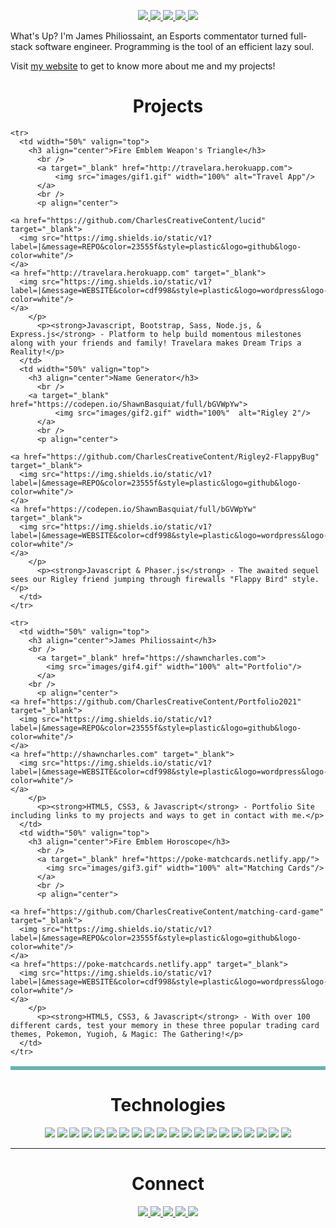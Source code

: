<p align="center">
    <a href="https://jamesphiliossaint.netlify.app/)" target="_blank">
      <img src="https://img.shields.io/static/v1?label=|&message=WEBSITE&color=23555f&style=plastic&logo=react&logo-color=white"/>
    </a>
    <a href="https://www.linkedin.com/in/james-philiossaint/" target="_blank">
      <img src="https://img.shields.io/static/v1?label=|&message=LINKED-IN&color=cdf998&style=plastic&logo=linkedin&logo-color=white"/>
    </a>
    <a href="https://twitter.com/Flambeezy" target="_blank">
      <img src="https://img.shields.io/static/v1?label=|&message=TWITTER&color=23555f&style=plastic&logo=twitter&logo-color=white"/>
    </a>
    <a href="https://angel.co/u/james-philiossaint" target="_blank">
        <img src="https://img.shields.io/static/v1?label=|&message=ANGEL-LIST&color=cdf998&style=plastic&logo=angellist&logo-color=white"/>
    </a>
    <a href="" target="_blank">
        <img src="https://img.shields.io/static/v1?label=|&message=RESUME&color=23555f&style=plastic&logo=react&logo-color=white"/>
    </a>
  </p>
 
  What's Up? I'm James Philiossaint, an Esports commentator turned full-stack software engineer. Programming is the tool of an efficient lazy soul.
  
  Visit [my website](https://jamesphiliossaint.netlify.app/) to get to know more about me and my projects!
  
  
  <h1 align="center">Projects</h1>
  <table bordercolor="#66b2b2">
    
    <tr>
      <td width="50%" valign="top">
        <h3 align="center">Fire Emblem Weapon's Triangle</h3>
          <br />
          <a target="_blank" href="http://travelara.herokuapp.com">
              <img src="images/gif1.gif" width="100%" alt="Travel App"/>
          </a>
          <br />
          <p align="center">
            
    <a href="https://github.com/CharlesCreativeContent/lucid" target="_blank">
      <img src="https://img.shields.io/static/v1?label=|&message=REPO&color=23555f&style=plastic&logo=github&logo-color=white"/>
    </a>  
    <a href="http://travelara.herokuapp.com" target="_blank">
      <img src="https://img.shields.io/static/v1?label=|&message=WEBSITE&color=cdf998&style=plastic&logo=wordpress&logo-color=white"/>
    </a>
        </p>
          <p><strong>Javascript, Bootstrap, Sass, Node.js, & Express.js</strong> - Platform to help build momentous milestones along with your friends and family! Travelara makes Dream Trips a Reality!</p>
      </td>
      <td width="50%" valign="top">
        <h3 align="center">Name Generator</h3>
          <br />
        <a target="_blank" href="https://codepen.io/ShawnBasquiat/full/bGVWpYw">
              <img src="images/gif2.gif" width="100%"  alt="Rigley 2"/>
          </a>
          <br />
          <p align="center">
            
    <a href="https://github.com/CharlesCreativeContent/Rigley2-FlappyBug" target="_blank">
      <img src="https://img.shields.io/static/v1?label=|&message=REPO&color=23555f&style=plastic&logo=github&logo-color=white"/>
    </a>
    <a href="https://codepen.io/ShawnBasquiat/full/bGVWpYw" target="_blank">
      <img src="https://img.shields.io/static/v1?label=|&message=WEBSITE&color=cdf998&style=plastic&logo=wordpress&logo-color=white"/>
    </a>
        </p>
          <p><strong>Javascript & Phaser.js</strong> - The awaited sequel sees our Rigley friend jumping through firewalls "Flappy Bird" style.</p>
      </td>
    </tr>
    
    <tr>
      <td width="50%" valign="top">
        <h3 align="center">James Philiossaint</h3>
        <br />
          <a target="_blank" href="https://shawncharles.com">
            <img src="images/gif4.gif" width="100%" alt="Portfolio"/>
          </a>
        <br />
          <p align="center">
    <a href="https://github.com/CharlesCreativeContent/Portfolio2021" target="_blank">
      <img src="https://img.shields.io/static/v1?label=|&message=REPO&color=23555f&style=plastic&logo=github&logo-color=white"/>
    </a>
    <a href="http://shawncharles.com" target="_blank">
      <img src="https://img.shields.io/static/v1?label=|&message=WEBSITE&color=cdf998&style=plastic&logo=wordpress&logo-color=white"/>
    </a>
        </p>
          <p><strong>HTML5, CSS3, & Javascript</strong> - Portfolio Site including links to my projects and ways to get in contact with me.</p>
      </td>
      <td width="50%" valign="top">
        <h3 align="center">Fire Emblem Horoscope</h3>
          <br />
          <a target="_blank" href="https://poke-matchcards.netlify.app/">
            <img src="images/gif3.gif" width="100%" alt="Matching Cards"/>
          </a>
          <br />
          <p align="center">
            
    <a href="https://github.com/CharlesCreativeContent/matching-card-game" target="_blank">
      <img src="https://img.shields.io/static/v1?label=|&message=REPO&color=23555f&style=plastic&logo=github&logo-color=white"/>
    </a>
    <a href="https://poke-matchcards.netlify.app" target="_blank">
      <img src="https://img.shields.io/static/v1?label=|&message=WEBSITE&color=cdf998&style=plastic&logo=wordpress&logo-color=white"/>
    </a>
        </p>
          <p><strong>HTML5, CSS3, & Javascript</strong> - With over 100 different cards, test your memory in these three popular trading card themes, Pokemon, Yugioh, & Magic: The Gathering!</p>
      </td>
    </tr>
  </table>
  
  
  <h1 align="center">Technologies</h1>
  
  
  <p align="center">
      <img src="https://img.shields.io/static/v1?label=|&message=HTML5&color=23555f&style=plastic&logo=html5"/>
      <img src="https://img.shields.io/static/v1?label=|&message=CSS3&color=285f65&style=plastic&logo=css3"/>
      <img src="https://img.shields.io/static/v1?label=|&message=SASS&color=2b625f&style=plastic&logo=sass"/>
      <img src="https://img.shields.io/static/v1?label=|&message=BOOTSTRAP&color=316c5e&style=plastic&logo=bootstrap"/>
      <img src="https://img.shields.io/static/v1?label=|&message=JAVASCRIPT&color=3c7f5d&style=plastic&logo=javascript"/>
      <img src="https://img.shields.io/static/v1?label=|&message=REACT.JS&color=4a935c&style=plastic&logo=react"/>
      <img src="https://img.shields.io/static/v1?label=|&message=TYPESCRIPT&color=4a935c&style=plastic&logo=typescript"/>
      <img src="https://img.shields.io/static/v1?label=|&message=PYTHON&color=52985b&style=plastic&logo=python"/>
      <img src="https://img.shields.io/static/v1?label=|&message=JAVA&color=cdf998&style=plastic&logo=java"/>
      <img src="https://img.shields.io/static/v1?label=|&message=SOLIDITY&color=8fbc56&style=plastic&logo=solidity"/>
      <img src="https://img.shields.io/static/v1?label=|&message=SELENIUM&color=cdf998&style=plastic&logo=selenium"/>
      <img src="https://img.shields.io/static/v1?label=|&message=AWS&color=98bf53&style=plastic&logo=amazon"/>
      <img src="https://img.shields.io/static/v1?label=|&message=WORDPRESS&color=cdd148&style=plastic&logo=wordpress"/>
      <img src="https://img.shields.io/static/v1?label=|&message=ADOBE&color=98bf53&style=plastic&logo=adobe"/>
      <img src="https://img.shields.io/static/v1?label=|&message=MONGO-DB&color=cdd148&style=plastic&logo=mongodb"/>
      <img src="https://img.shields.io/static/v1?label=|&message=EXPRESS&color=bbb111&style=plastic&logo=express"/>
      <img src="https://img.shields.io/static/v1?label=|&message=WEBPACK&color=bbb111&style=plastic&logo=webpack"/>
      <img src="https://img.shields.io/static/v1?label=|&message=LINUX&color=bbb111&style=plastic&logo=linux"/>
      <img src="https://img.shields.io/static/v1?label=|&message=GIT&color=cbb148&style=plastic&logo=git"/>
      <img src="https://img.shields.io/static/v1?label=|&message=FIREBASE&color=cbb148&style=plastic&logo=firebase"/>
  </p>
  
  
  
  ---
  
  
  <h1 align="center">Connect</h1>
  
  
  
  <p align="center">
    <a href="https://jamesphiliossaint.netlify.app/" target="_blank">
      <img src="https://img.shields.io/static/v1?label=|&message=WEBSITE&color=23555f&style=plastic&logo=react&logo-color=white"/>
    </a>
    <a href="https://www.linkedin.com/in/james-philiossaint/" target="_blank">
      <img src="https://img.shields.io/static/v1?label=|&message=LINKED-IN&color=cdf998&style=plastic&logo=linkedin&logo-color=white"/>
    </a>
    <a href="https://twitter.com/Flambeezy" target="_blank">
      <img src="https://img.shields.io/static/v1?label=|&message=TWITTER&color=23555f&style=plastic&logo=twitter&logo-color=white"/>
    </a>
    <a href="https://angel.co/u/james-philiossaint" target="_blank">
        <img src="https://img.shields.io/static/v1?label=|&message=ANGEL-LIST&color=cdf998&style=plastic&logo=angellist&logo-color=white"/>
    </a>
    <a href="https://shawncharles.com/resume" target="_blank">
        <img src="https://img.shields.io/static/v1?label=|&message=RESUME&color=23555f&style=plastic&logo=react&logo-color=white"/>
    </a>
  </p>
  
